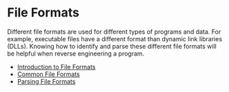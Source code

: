 # File Formats
Different file formats are used for different types of programs and data. For example, executable files have a different format than dynamic link libraries (DLLs). Knowing how to identify and parse these different file formats will be helpful when reverse engineering a program.

- [Introduction to File Formats](Introduction%20to%20File%20Formats.md)
- [Common File Formats](Common%20File%20Formats.md)
- [Parsing File Formats](Parsing%20File%20Formats.md)
